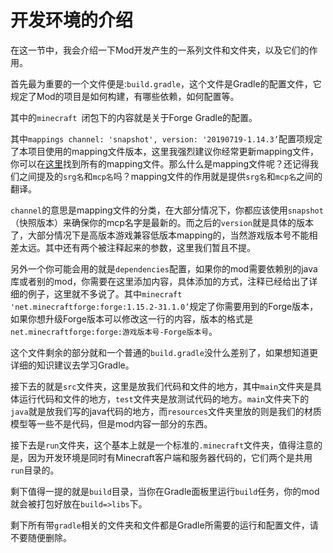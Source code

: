 # 开发环境的介绍

在这一节中，我会介绍一下Mod开发产生的一系列文件和文件夹，以及它们的作用。

首先最为重要的一个文件便是:`build.gradle`，这个文件是Gradle的配置文件，它规定了Mod的项目是如何构建，有哪些依赖，如何配置等。

其中的`minecraft `闭包下的内容就是关于Forge Gradle的配置。

其中`mappings channel: 'snapshot', version: '20190719-1.14.3’`配置项规定了本项目使用的mapping文件版本，这里我强烈建议你经常更新mapping文件，你可以在[这里](http://export.mcpbot.bspk.rs/)找到所有的mapping文件。那么什么是mapping文件呢？还记得我们之间提及的`srg名`和`mcp名`吗？mapping文件的作用就是提供`srg名`和`mcp名`之间的翻译。

`channel`的意思是mapping文件的分类，在大部分情况下，你都应该使用`snapshot`（快照版本）来确保你的mcp名字是最新的。而之后的`version`就是具体的版本了，大部分情况下是高版本游戏兼容低版本mapping的，当然游戏版本号不能相差太远。其中还有两个被注释起来的参数，这里我们暂且不提。

另外一个你可能会用的就是`dependencies`配置，如果你的mod需要依赖别的java库或者别的mod，你需要在这里添加内容，具体添加的方式，注释已经给出了详细的例子，这里就不多说了。其中`minecraft 'net.minecraftforge:forge:1.15.2-31.1.0’`规定了你需要用到的Forge版本，如果你想升级Forge版本可以修改这一行的内容，版本的格式是`net.minecraftforge:forge:游戏版本号-Forge版本号`。

这个文件剩余的部分就和一个普通的`build.gradle`没什么差别了，如果想知道更详细的知识建议去学习Gradle。

接下去的就是`src`文件夹，这里是放我们代码和文件的地方，其中`main`文件夹是具体运行代码和文件的地方，`test`文件夹是放测试代码的地方。`main`文件夹下的`java`就是放我们写的java代码的地方，而`resources`文件夹里放的则是我们的材质模型等一些不是代码，但是mod内容一部分的东西。

接下去是`run`文件夹，这个基本上就是一个标准的`.minecraft`文件夹，值得注意的是，因为开发环境是同时有Minecraft客户端和服务器代码的，它们两个是共用`run`目录的。

剩下值得一提的就是`build`目录，当你在Gradle面板里运行`build`任务，你的mod就会被打包好放在`build=>libs`下。

剩下所有带`gradle`相关的文件夹和文件都是Gradle所需要的运行和配置文件，请不要随便删除。

